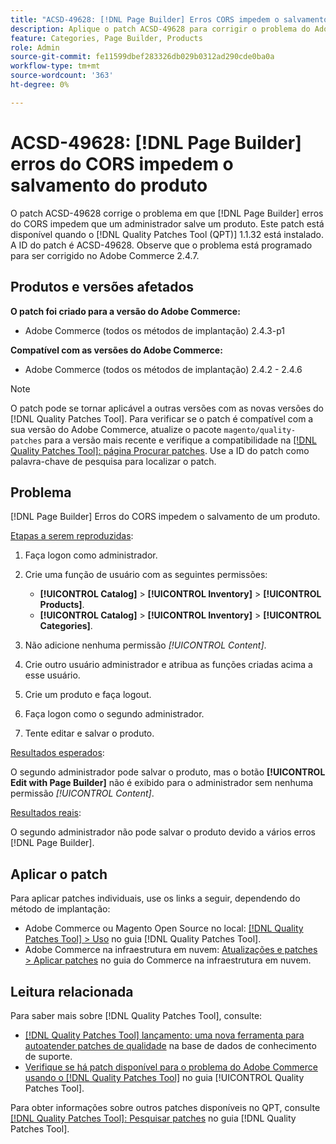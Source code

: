 ```yaml
---
title: "ACSD-49628: [!DNL Page Builder] Erros CORS impedem o salvamento do produto"
description: Aplique o patch ACSD-49628 para corrigir o problema do Adobe Commerce em que os erros  [!DNL Page Builder] CORS impedem o salvamento do produto.
feature: Categories, Page Builder, Products
role: Admin
source-git-commit: fe11599dbef283326db029b0312ad290cde0ba0a
workflow-type: tm+mt
source-wordcount: '363'
ht-degree: 0%

---
```


# ACSD-49628: [!DNL Page Builder] erros do CORS impedem o salvamento do produto

O patch ACSD-49628 corrige o problema em que [!DNL Page Builder] erros do CORS impedem que um administrador salve um produto. Este patch está disponível quando o [!DNL Quality Patches Tool (QPT)] 1.1.32 está instalado. A ID do patch é ACSD-49628. Observe que o problema está programado para ser corrigido no Adobe Commerce 2.4.7.

## Produtos e versões afetados

**O patch foi criado para a versão do Adobe Commerce:**

* Adobe Commerce (todos os métodos de implantação) 2.4.3-p1

**Compatível com as versões do Adobe Commerce:**

* Adobe Commerce (todos os métodos de implantação) 2.4.2 - 2.4.6

>[!NOTE]
>
>O patch pode se tornar aplicável a outras versões com as novas versões do [!DNL Quality Patches Tool]. Para verificar se o patch é compatível com a sua versão do Adobe Commerce, atualize o pacote `magento/quality-patches` para a versão mais recente e verifique a compatibilidade na [[!DNL Quality Patches Tool]: página Procurar patches](https://experienceleague.adobe.com/tools/commerce-quality-patches/index.html). Use a ID do patch como palavra-chave de pesquisa para localizar o patch.

## Problema

[!DNL Page Builder] Erros do CORS impedem o salvamento de um produto.

<u>Etapas a serem reproduzidas</u>:

1. Faça logon como administrador.
1. Crie uma função de usuário com as seguintes permissões:

   * **[!UICONTROL Catalog]** > **[!UICONTROL Inventory]** > **[!UICONTROL Products]**.
   * **[!UICONTROL Catalog]** > **[!UICONTROL Inventory]** > **[!UICONTROL Categories]**.

1. Não adicione nenhuma permissão *[!UICONTROL Content]*.
1. Crie outro usuário administrador e atribua as funções criadas acima a esse usuário.
1. Crie um produto e faça logout.
1. Faça logon como o segundo administrador.
1. Tente editar e salvar o produto.

<u>Resultados esperados</u>:

O segundo administrador pode salvar o produto, mas o botão **[!UICONTROL Edit with Page Builder]** não é exibido para o administrador sem nenhuma permissão *[!UICONTROL Content]*.

<u>Resultados reais</u>:

O segundo administrador não pode salvar o produto devido a vários erros [!DNL Page Builder].

## Aplicar o patch

Para aplicar patches individuais, use os links a seguir, dependendo do método de implantação:

* Adobe Commerce ou Magento Open Source no local: [[!DNL Quality Patches Tool] > Uso](/help/tools/quality-patches-tool/usage.md) no guia [!DNL Quality Patches Tool].
* Adobe Commerce na infraestrutura em nuvem: [Atualizações e patches > Aplicar patches](https://experienceleague.adobe.com/docs/commerce-cloud-service/user-guide/develop/upgrade/apply-patches.html) no guia do Commerce na infraestrutura em nuvem.

## Leitura relacionada

Para saber mais sobre [!DNL Quality Patches Tool], consulte:

* [[!DNL Quality Patches Tool] lançamento: uma nova ferramenta para autoatender patches de qualidade](https://experienceleague.adobe.com/en/docs/commerce-knowledge-base/kb/announcements/commerce-announcements/magento-quality-patches-released-new-tool-to-self-serve-quality-patches) na base de dados de conhecimento de suporte.
* [Verifique se há patch disponível para o problema do Adobe Commerce usando o  [!DNL Quality Patches Tool]](/help/tools/quality-patches-tool/patches-available-in-qpt/check-patch-for-magento-issue-with-magento-quality-patches.md) no guia [!UICONTROL Quality Patches Tool].


Para obter informações sobre outros patches disponíveis no QPT, consulte [[!DNL Quality Patches Tool]: Pesquisar patches](https://experienceleague.adobe.com/tools/commerce-quality-patches/index.html) no guia [!DNL Quality Patches Tool].
